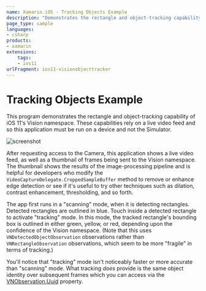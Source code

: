 ```yaml
---
name: Xamarin.iOS - Tracking Objects Example
description: "Demonstrates the rectangle and object-tracking capability of iOS 11's Vision namespace. These capabilities rely on a live video feed... (iOS11)"
page_type: sample
languages:
- csharp
products:
- xamarin
extensions:
    tags:
    - ios11
urlFragment: ios11-visionobjecttracker
---
```

# Tracking Objects Example

This program demonstrates the rectangle and object-tracking capability of iOS 11's Vision namespace. These capabilities rely on a live video feed and so this application must be run on a device and not the Simulator.

![screenshot](Screenshots/screenshot1.jpeg)

After requesting access to the Camera, this application shows a live video feed, as well as a thumbnail of frames being sent to the Vision namespace. The thumbnail shows the results of the image-processing pipeline and is helpful for developers who modify the `VideoCaptureDelegate.CroppedSampleBuffer` method to remove or enhance edge detection or see if it's useful to try other techniques such as dilation, contrast enhancement, thresholding, and so forth.

The app first runs in a "scanning" mode, when it is detecting rectangles. Detected rectangles are outlined in blue. Touch inside a detected rectangle to activate "tracking" mode. In this mode, the tracked rectangle's bounding box is outlined in either green, yellow, or red, depending upon the confidence of the Vision namespace. (Note that this uses `VNDetectedObjectObservation` observations rather than `VNRectangleObservation` observations, which seem to be more "fragile" in terms of tracking.)

You'll notice that "tracking" mode isn't noticeably faster or more accurate than "scanning" mode. What tracking _does_ provide is the same object identity over subsequent frames which you can access via the [VNObservation.Uuid](https://developer.xamarin.com/api/property/Vision.VNObservation.Uuid/) property.
